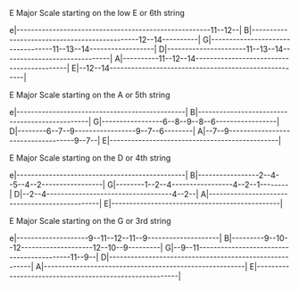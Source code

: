 
E Major Scale starting on the low E or 6th string

e|------------------------------------------------------11--12--|
B|----------------------------------------------12--14----------|
G|----------------------------------11--13--14------------------|
D|----------------------11--13--14------------------------------|
A|----------11--12--14------------------------------------------|
E|--12--14------------------------------------------------------|

 
E Major Scale starting on the A or 5th string

e|-----------------------------------------------|
B|-----------------------------------------------|
G|-----------------6--8--9--8--6-----------------|
D|--------6--7--9-----------------9--7--6--------|
A|--7--9-----------------------------------9--7--|
E|-----------------------------------------------|


E Major Scale starting on the D or 4th string

e|-----------------------------------------------|
B|-----------------2--4--5--4--2-----------------|
G|--------1--2--4-----------------4--2--1--------|
D|--2--4-----------------------------------4--2--|
A|-----------------------------------------------|
E|-----------------------------------------------|


E Major Scale starting on the G or 3rd string

e|--------------------9--11--12--11--9--------------------|
B|---------9--10--12--------------------12--10--9---------|
G|--9--11------------------------------------------11--9--|
D|--------------------------------------------------------|
A|--------------------------------------------------------|
E|--------------------------------------------------------|
